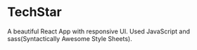 # TechStar
A beautiful React App with responsive UI. Used JavaScript and sass(Syntactically Awesome Style Sheets).
